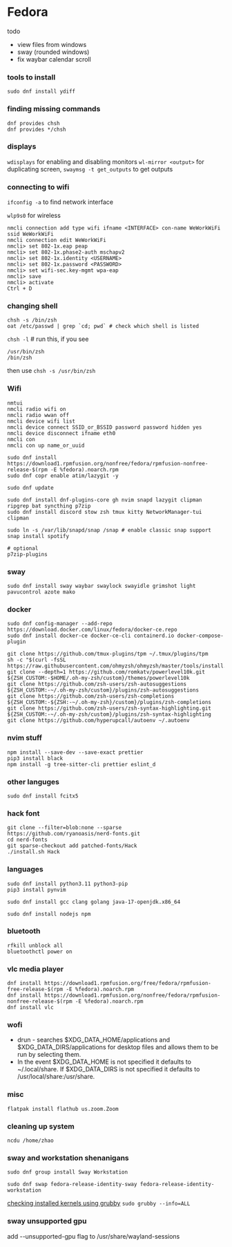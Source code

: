 # Fedora

todo

- view files from windows
- sway (rounded windows)
- fix waybar calendar scroll

### tools to install

`sudo dnf install ydiff`

### finding missing commands

```
dnf provides chsh
dnf provides */chsh
```

### displays

`wdisplays` for enabling and disabling monitors
`wl-mirror <output>` for duplicating screen, `swaymsg -t get_outputs` to get outputs

### connecting to wifi

`ifconfig -a` to find network interface

`wlp9s0` for wireless

```
nmcli connection add type wifi ifname <INTERFACE> con-name WeWorkWiFi ssid WeWorkWiFi
nmcli connection edit WeWorkWiFi
nmcli> set 802-1x.eap peap
nmcli> set 802-1x.phase2-auth mschapv2
nmcli> set 802-1x.identity <USERNAME>
nmcli> set 802-1x.password <PASSWORD>
nmcli> set wifi-sec.key-mgmt wpa-eap
nmcli> save
nmcli> activate
Ctrl + D
```

### changing shell

```
chsh -s /bin/zsh
oat /etc/passwd | grep `cd; pwd` # check which shell is listed
```

`chsh -l` # run this, if you see

```
/usr/bin/zsh
/bin/zsh
```

then use `chsh -s /usr/bin/zsh`

### Wifi

```
nmtui
nmcli radio wifi on
nmcli radio wwan off
nmcli device wifi list
nmcli device connect SSID_or_BSSID password password hidden yes
nmcli device disconnect ifname eth0
nmcli con
nmcli con up name_or_uuid
```

```
sudo dnf install https://download1.rpmfusion.org/nonfree/fedora/rpmfusion-nonfree-release-$(rpm -E %fedora).noarch.rpm
sudo dnf copr enable atim/lazygit -y

sudo dnf update

sudo dnf install dnf-plugins-core gh nvim snapd lazygit clipman ripgrep bat syncthing p7zip
sudo dnf install discord stow zsh tmux kitty NetworkManager-tui clipman

sudo ln -s /var/lib/snapd/snap /snap # enable classic snap support
snap install spotify

# optional
p7zip-plugins
```

### sway

```
sudo dnf install sway waybar swaylock swayidle grimshot light pavucontrol azote mako
```

### docker

```
sudo dnf config-manager --add-repo https://download.docker.com/linux/fedora/docker-ce.repo
sudo dnf install docker-ce docker-ce-cli containerd.io docker-compose-plugin
```

```
git clone https://github.com/tmux-plugins/tpm ~/.tmux/plugins/tpm
sh -c "$(curl -fsSL https://raw.githubusercontent.com/ohmyzsh/ohmyzsh/master/tools/install.sh)"
git clone --depth=1 https://github.com/romkatv/powerlevel10k.git ${ZSH_CUSTOM:-$HOME/.oh-my-zsh/custom}/themes/powerlevel10k
git clone https://github.com/zsh-users/zsh-autosuggestions ${ZSH_CUSTOM:-~/.oh-my-zsh/custom}/plugins/zsh-autosuggestions
git clone https://github.com/zsh-users/zsh-completions ${ZSH_CUSTOM:-${ZSH:-~/.oh-my-zsh}/custom}/plugins/zsh-completions
git clone https://github.com/zsh-users/zsh-syntax-highlighting.git ${ZSH_CUSTOM:-~/.oh-my-zsh/custom}/plugins/zsh-syntax-highlighting
git clone https://github.com/hyperupcall/autoenv ~/.autoenv
```

### nvim stuff

```
npm install --save-dev --save-exact prettier
pip3 install black
npm install -g tree-sitter-cli prettier eslint_d
```

### other languges

`sudo dnf install fcitx5`

### hack font

```
git clone --filter=blob:none --sparse https://github.com/ryanoasis/nerd-fonts.git
cd nerd-fonts
git sparse-checkout add patched-fonts/Hack
./install.sh Hack
```

### languages

```
sudo dnf install python3.11 python3-pip
pip3 install pynvim

sudo dnf install gcc clang golang java-17-openjdk.x86_64

sudo dnf install nodejs npm
```

### bluetooth

```
rfkill unblock all
bluetoothctl power on
```

### vlc media player

```
dnf install https://download1.rpmfusion.org/free/fedora/rpmfusion-free-release-$(rpm -E %fedora).noarch.rpm
dnf install https://download1.rpmfusion.org/nonfree/fedora/rpmfusion-nonfree-release-$(rpm -E %fedora).noarch.rpm
dnf install vlc
```

### wofi

- drun - searches $XDG_DATA_HOME/applications and $XDG_DATA_DIRS/applications for desktop files and allows them to be run by selecting them.
- In the event $XDG_DATA_HOME is not specified it defaults to ~/.local/share. If $XDG_DATA_DIRS is not specified it defaults to /usr/local/share:/usr/share.

### misc

```
flatpak install flathub us.zoom.Zoom
```

### cleaning up system

`ncdu /home/zhao`

### sway and workstation shenanigans

`sudo dnf group install Sway Workstation`

`sudo dnf swap fedora-release-identity-sway fedora-release-identity-workstation`

[checking installed kernels using grubby](https://www.baeldung.com/linux/grub-menu-management)
`sudo grubby --info=ALL`

### sway unsupported gpu

add --unsupported-gpu flag to /usr/share/wayland-sessions
